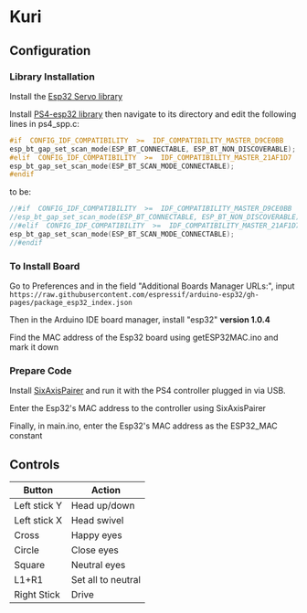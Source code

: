 # Kuri
## Configuration
### Library Installation
Install the [Esp32 Servo library](https://github.com/madhephaestus/ESP32Servo)

Install [PS4-esp32 library](https://github.com/aed3/PS4-esp32) then navigate to its directory and edit the following lines in ps4_spp.c:
```c
#if  CONFIG_IDF_COMPATIBILITY  >=  IDF_COMPATIBILITY_MASTER_D9CE0BB
esp_bt_gap_set_scan_mode(ESP_BT_CONNECTABLE, ESP_BT_NON_DISCOVERABLE);
#elif  CONFIG_IDF_COMPATIBILITY  >=  IDF_COMPATIBILITY_MASTER_21AF1D7
esp_bt_gap_set_scan_mode(ESP_BT_SCAN_MODE_CONNECTABLE);
#endif
```
to be:
```c
//#if  CONFIG_IDF_COMPATIBILITY  >=  IDF_COMPATIBILITY_MASTER_D9CE0BB
//esp_bt_gap_set_scan_mode(ESP_BT_CONNECTABLE, ESP_BT_NON_DISCOVERABLE);
//#elif  CONFIG_IDF_COMPATIBILITY  >=  IDF_COMPATIBILITY_MASTER_21AF1D7
esp_bt_gap_set_scan_mode(ESP_BT_SCAN_MODE_CONNECTABLE);
//#endif
```

### To Install Board
Go to Preferences and in the field "Additional Boards Manager URLs:", input ``https://raw.githubusercontent.com/espressif/arduino-esp32/gh-pages/package_esp32_index.json``

Then in the Arduino IDE board manager, install "esp32" **version 1.0.4**

Find the MAC address of the Esp32 board using getESP32MAC.ino and mark it down

### Prepare Code
Install [SixAxisPairer](https://sixaxispairtool.software.informer.com/download/) and run it with the PS4 controller plugged in via USB.

Enter the Esp32's MAC address to the controller using SixAxisPairer

Finally, in main.ino, enter the Esp32's MAC address as the ESP32_MAC constant

## Controls
|Button|Action|
|------|------|
|Left stick Y|Head up/down|
|Left stick X|Head swivel|
|Cross|Happy eyes|
|Circle|Close eyes|
|Square|Neutral eyes|
|L1+R1|Set all to neutral|
|Right Stick|Drive|